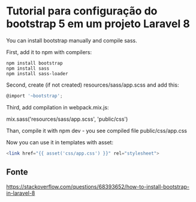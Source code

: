 # Tutorial para configuração do bootstrap 5 em um projeto Laravel 8

You can install bootstrap manually and compile sass.

First, add it to npm with compilers:

```npm
npm install bootstrap
npm install sass
npm install sass-loader
```
Second, create (if not created) resources/sass/app.scss and add this:
```Javascript
@import '~bootstrap';
```

Third, add compilation in webpack.mix.js:

mix.sass('resources/sass/app.scss', 'public/css')

Than, compile it with npm dev - you see compiled file public/css/app.css

Now you can use it in templates with asset:

```php
<link href="{{ asset('css/app.css') }}" rel="stylesheet">
```

## Fonte

https://stackoverflow.com/questions/68393652/how-to-install-bootstrap-in-laravel-8